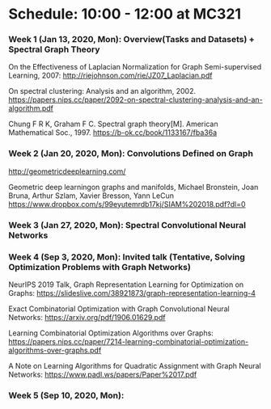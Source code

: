 # Schedule: 10:00 - 12:00 at MC321

### Week 1 (Jan 13, 2020, Mon): Overview(Tasks and Datasets) + Spectral Graph Theory

On the Effectiveness of Laplacian Normalization for Graph Semi-supervised Learning, 2007: http://riejohnson.com/rie/JZ07_Laplacian.pdf

On spectral clustering: Analysis and an algorithm, 2002. https://papers.nips.cc/paper/2092-on-spectral-clustering-analysis-and-an-algorithm.pdf

Chung F R K, Graham F C. Spectral graph theory[M]. American Mathematical Soc., 1997. https://b-ok.cc/book/1133167/fba36a

### Week 2 (Jan 20, 2020, Mon): Convolutions Defined on Graph

http://geometricdeeplearning.com/

Geometric deep learningon graphs and manifolds, Michael Bronstein, Joan Bruna, Arthur Szlam, Xavier Bresson, Yann LeCun  https://www.dropbox.com/s/99eyutemrdb17kj/SIAM%202018.pdf?dl=0

### Week 3 (Jan 27, 2020, Mon): Spectral Convolutional Neural Networks

 
### Week 4 (Sep 3, 2020, Mon): Invited talk (Tentative, Solving Optimization Problems with Graph Networks)

NeurIPS 2019 Talk, Graph Representation Learning for Optimization on Graphs: https://slideslive.com/38921873/graph-representation-learning-4

Exact Combinatorial Optimization with Graph Convolutional Neural Networks: https://arxiv.org/pdf/1906.01629.pdf

Learning Combinatorial Optimization Algorithms over Graphs: https://papers.nips.cc/paper/7214-learning-combinatorial-optimization-algorithms-over-graphs.pdf

A Note on Learning Algorithms for Quadratic Assignment with Graph Neural Networks: https://www.padl.ws/papers/Paper%2017.pdf

### Week 5 (Sep 10, 2020, Mon): 

